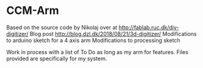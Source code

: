 # CCM-Arm
Based on the source code by Nikolaj over at http://fablab.ruc.dk/diy-digitizer/
Blog post http://blog.dzl.dk/2018/08/21/3d-digitizer/
Modifications to arduino sketch for a 4 axis arm
Modifications to processing sketch

Work in process with a list of To Do as long as my arm for features. Files provided are specifically for my system.
